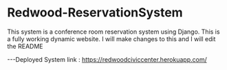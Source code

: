 # Redwood-ReservationSystem
 This system is a conference room reservation system using Django. This is a fully working dynamic website. I will make changes to this and I will edit the README

---Deployed System link : https://redwoodciviccenter.herokuapp.com/
